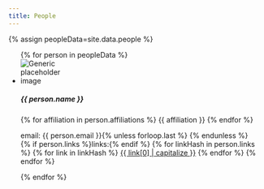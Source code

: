 ```yaml
---
title: People
---
```



{% assign peopleData=site.data.people %}
<ul class="list-unstyled row">
        {% for person in peopleData %}
            <li class="media mb-5 col-md-6">
                <img class="mr-3 w-25 rounded" src="
                    {% if person.image contains 'http' %}
                        {{ person.image }}
                    {% else %}
                        {{ site.baseurl }}{{ "/assets/img/people/" | append: person.image }}
                    {% endif %}
                " style="max-width: 100px" alt="Generic placeholder image">
                <div class="media-body">
                <h5 class="mt-0 mb-1">{{ person.name }}</h5>
                <!-- {{ person.role }} -->
                <p class="mt-2">
                    {% for affiliation in person.affiliations %}
                        <span class="d-block">{{ affiliation }} </span>
                    {% endfor %} 
                </p>
                <p class="mt-2">
                        email: <span class="mx-1">{{ person.email }}{% unless forloop.last %} {% endunless %}</span><br/>
                        {% if person.links %}links:{% endif %}
                        {% for linkHash in person.links %}
                            {% for link in linkHash %}
                            <a href="{{ link[1] }}" class="mx-1">{{ link[0] | capitalize }}</a> 
                            {% endfor %}
                        {% endfor %}
                    </p>
                </div>
            </li>
        {% endfor %}
</ul>
